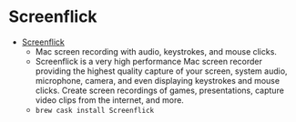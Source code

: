 # Screenflick
- [Screenflick](https://www.araelium.com/screenflick/)
  -  Mac screen recording with audio, keystrokes, and mouse clicks.
  - Screenflick is a very high performance Mac screen recorder providing the highest quality capture of your screen, system audio, microphone, camera, and even displaying keystrokes and mouse clicks. Create screen recordings of games, presentations, capture video clips from the internet, and more.
  - `brew cask install Screenflick`
